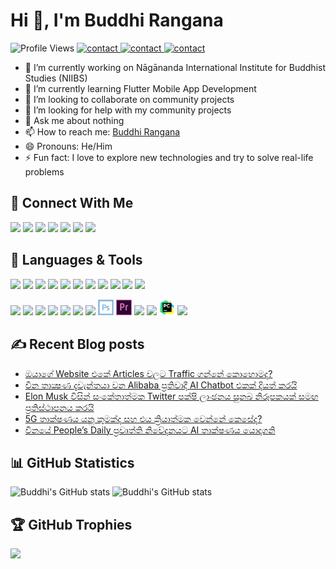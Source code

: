 <h1>Hi 👋, I'm Buddhi Rangana</h1> 

![Profile Views](https://komarev.com/ghpvc/?username=buddhirangana&color=green)  <a href="https://t.me/buddhirangana"> ![contact](https://img.shields.io/badge/Contact%20Me-On%20Telegram-blue) </a>
<a href="https://tecroom.lk">![contact](https://img.shields.io/badge/Visit%20Web-tecroom.lk-yellow) </a>
<a href="https://buddhirangana.github.io">![contact](https://img.shields.io/badge/Visit%20Web-buddhirangana.github.io-green) </a>

- 🔭 I’m currently working on Nāgānanda International Institute for Buddhist Studies (NIIBS) 
- 🌱 I’m currently learning Flutter Mobile App Development
- 👯 I’m looking to collaborate on community projects
- 🤔 I’m looking for help with my community projects
- 💬 Ask me about nothing
- 📫 How to reach me: <a href="https://twitter.com/buddhirangana">Buddhi Rangana</a>
- 😄 Pronouns: He/Him
- ⚡ Fun fact: I love to explore new technologies and try to solve real-life problems

## 👥 Connect With Me

<a href="https://twitter.com/buddhirangana" target="_blank"><code><img src="https://www.vectorlogo.zone/logos/twitter/twitter-tile.svg" width="5%"></code></a>
<a href="https://linkedin.com/in/buddhirangana" target="_blank"><code><img src="https://www.vectorlogo.zone/logos/linkedin/linkedin-tile.svg" width="5%"></code></a>
<a href="https://fb.com/buddhi.rangana.official" target="_blank"><code><img src="https://www.vectorlogo.zone/logos/facebook/facebook-tile.svg" width="5%"></code></a>
<a href="https://instagram.com/buddhirangana" target="_blank"><code><img src="https://www.vectorlogo.zone/logos/instagram/instagram-tile.svg" width="5%"></code></a>
<a href="https://github.com/buddhirangana" target="_blank"><code><img src="https://www.vectorlogo.zone/logos/github/github-tile.svg" width="5%"></code></a>
<a href="https://t.me/buddhirangana" target="_blank"><code><img src="https://www.vectorlogo.zone/logos/telegram/telegram-tile.svg" width="5%"></code></a>
<a href="https://youtube.com/c/tecroom" target="_blank"><code><img src="https://www.vectorlogo.zone/logos/youtube/youtube-tile.svg" width="5%"></code></a>

## 🧰 Languages & Tools

<a href="https://www.w3.org/html" target="_blank"><code><img width="5%" src="https://www.vectorlogo.zone/logos/w3_html5/w3_html5-icon.svg"></code></a>
<a href="https://www.w3.org/css" target="_blank"><code><img width="5%" src="https://www.vectorlogo.zone/logos/w3_css/w3_css-icon.svg"></code></a>
<a href="https://developer.mozilla.org/en-US/docs/Web/JavaScript" target="_blank"><code><img width="5%" src="https://www.vectorlogo.zone/logos/javascript/javascript-icon.svg"></code></a>
<a href="https://www.python.org" target="_blank"><code><img width="5%" src="https://www.vectorlogo.zone/logos/python/python-icon.svg"></code></a>
<a href="https://www.java.com" target="_blank"><code><img width="5%" src="https://www.vectorlogo.zone/logos/java/java-icon.svg"></code></a>
<a href="https://nodejs.org" target="_blank"><code><img width="5%" src="https://www.vectorlogo.zone/logos/nodejs/nodejs-icon.svg"></code></a>
<a href="https://jquery.com" target="_blank"><code><img width="5%" src="https://www.vectorlogo.zone/logos/jquery/jquery-icon.svg"></code></a>
<a href="https://angular.io" target="_blank"><code><img width="5%" src="https://www.vectorlogo.zone/logos/angular/angular-icon.svg"></code></a>
<a href="https://getbootstrap.com" target="_blank"><code><img width="5%" src="https://www.vectorlogo.zone/logos/getbootstrap/getbootstrap-icon.svg"></code></a>
<a href="https://www.php.net" target="_blank"><code><img width="5%" src="https://www.vectorlogo.zone/logos/php/php-icon.svg"></code></a>
<a href="https://www.mysql.com" target="_blank"><code><img width="5%" src="https://www.vectorlogo.zone/logos/mysql/mysql-icon.svg"></code></a>
    
<a href="https://wordpress.org" target="_blank"><code><img width="5%" src="https://www.vectorlogo.zone/logos/wordpress/wordpress-icon.svg"></code></a>
<a href="https://www.blogger.com" target="_blank"><code><img width="5%" src="https://www.vectorlogo.zone/logos/blogger/blogger-icon.svg"></code></a>
<a href="https://www.netlify.com" target="_blank"><code><img width="5%" src="https://www.vectorlogo.zone/logos/netlify/netlify-icon.svg"></code></a>
<a href="https://www.heroku.com" target="_blank"><code><img width="5%" src="https://www.vectorlogo.zone/logos/heroku/heroku-icon.svg"></code></a>
<a href="https://www.npmjs.com" target="_blank"><code><img width="5%" src="https://www.vectorlogo.zone/logos/npmjs/npmjs-icon.svg"></code></a>
<a href="https://flarum.org" target="_blank"><code><img width="5%" src="https://www.vectorlogo.zone/logos/flarum/flarum-icon.svg"></code></a>
<a href="https://bitnami.com" target="_blank"><code><img width="5%" src="https://www.vectorlogo.zone/logos/bitnami/bitnami-icon.svg"></code></a>
<a href="https://www.adobe.com/products/photoshop.html" target="_blank"><code><img width="5%" src="https://raw.githubusercontent.com/devicons/devicon/master/icons/photoshop/photoshop-line.svg"></code></a>
<a href="https://www.adobe.com/products/premiere.html" target="_blank"><code><img width="5%" src="https://raw.githubusercontent.com/devicons/devicon/master/icons/premierepro/premierepro-original.svg"></code></a>
<a href="https://www.canva.com" target="_blank"><code><img width="5%" src="https://www.vectorlogo.zone/logos/canva/canva-icon.svg"></code></a>
<a href="https://inkscape.org" target="_blank"><code><img width="5%" src="https://www.vectorlogo.zone/logos/inkscape/inkscape-icon.svg"></code></a>
<a href="https://www.jetbrains.com/pycharm" target="_blank"><code><img width="5%" src="https://raw.githubusercontent.com/devicons/devicon/master/icons/pycharm/pycharm-original.svg"></code></a>
<a href="https://code.visualstudio.com" target="_blank"><code><img width="5%" src="https://www.vectorlogo.zone/logos/visualstudio_code/visualstudio_code-icon.svg"></code></a>

## ✍ Recent Blog posts

<!-- BLOG-POST-LIST:START -->
- [ඔයාගේ Website එකේ Articles වලට Traffic ගන්නේ කොහොමද?](https://tecroom.lk/how-to-get-more-traffic-to-articles-on-your-website/)
- [චීන තාක්‍ෂණ දැවැන්තයා වන Alibaba ප්‍රතිවාදී AI Chatbot එකක් දියත් කරයි](https://tecroom.lk/alibaba-launches-chatgpt-like-ai-chatbot/)
- [Elon Musk විසින් සංකේතාත්මක Twitter පක්ෂි ලාංඡනය සුනඛ නිරූපකයක් සමඟ ප්‍රතිස්ථාපනය කරයි](https://tecroom.lk/elon-musk-replaces-the-iconic-twitter-bird-logo-with-a-dog-icon/)
- [5G තාක්ෂණය යනු කුමක්ද සහ එය ක්‍රියාත්මක වෙන්නේ කෙසේද?](https://tecroom.lk/what-is-5g-technology-and-how-does-it-work/)
- [චීනයේ People’s Daily ප්‍රවෘත්ති නිවේදනයට AI තාක්ෂණය යොදාගනි](https://tecroom.lk/chinese-ai-news-anchor-works-24-hours-a-day-365-days-a-year/)
<!-- BLOG-POST-LIST:END -->

## 📊 GitHub Statistics

![Buddhi's GitHub stats](https://github-readme-stats.vercel.app/api?username=buddhirangana&count_private=true&show_icons=true&theme=algolia)
![Buddhi's GitHub stats](https://github-readme-stats.vercel.app/api/top-langs/?username=buddhirangana&layout=compact&langs_count=6&theme=algolia)

## 🏆 GitHub Trophies

<img src="https://github-profile-trophy.vercel.app/?username=buddhirangana">
